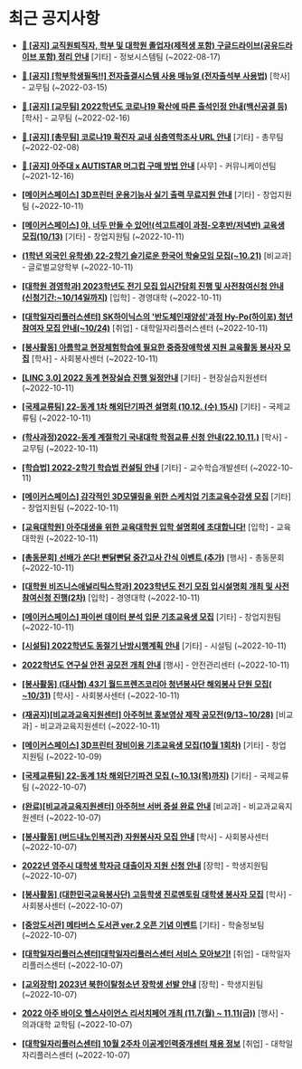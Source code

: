 # 최근 공지사항

* **[📌 [공지] 교직원퇴직자, 학부 및 대학원 졸업자(제적생 포함) 구글드라이브(공유드라이브 포함) 정리 안내](http://ajou.ac.kr/kr/ajou/notice.do?mode=view&amp;articleNo=202858&amp;article.offset=0&amp;articleLimit=30)**
 [기타] - 정보시스템팀 (~2022-08-17)

* **[📌 [공지] [학부학생필독!!] 전자출결시스템 사용 매뉴얼 (전자출석부 사용법)](http://ajou.ac.kr/kr/ajou/notice.do?mode=view&amp;articleNo=192571&amp;article.offset=0&amp;articleLimit=30)**
 [학사] - 교무팀 (~2022-03-15)

* **[📌 [공지] [교무팀] 2022학년도 코로나19 확산에 따른 출석인정 안내(백신공결 등)](http://ajou.ac.kr/kr/ajou/notice.do?mode=view&amp;articleNo=180913&amp;article.offset=0&amp;articleLimit=30)**
 [학사] - 교무팀 (~2022-02-16)

* **[📌 [공지] [총무팀] 코로나19 확진자 교내 심층역학조사 URL 안내](http://ajou.ac.kr/kr/ajou/notice.do?mode=view&amp;articleNo=180493&amp;article.offset=0&amp;articleLimit=30)**
 [기타] - 총무팀 (~2022-02-08)

* **[📌 [공지] 아주대 x AUTISTAR 머그컵 구매 방법 안내](http://ajou.ac.kr/kr/ajou/notice.do?mode=view&amp;articleNo=147976&amp;article.offset=0&amp;articleLimit=30)**
 [사무] - 커뮤니케이션팀 (~2021-12-16)

* **[[메이커스페이스] 3D프린터 운용기능사 실기 출력 무료지원 안내](http://ajou.ac.kr/kr/ajou/notice.do?mode=view&amp;articleNo=204907&amp;article.offset=0&amp;articleLimit=30)**
 [기타] - 창업지원팀 (~2022-10-11)

* **[[메이커스페이스] 야, 너두 만들 수 있어!(석고트레이 과정-오후반/저녁반) 교육생 모집(10/13)](http://ajou.ac.kr/kr/ajou/notice.do?mode=view&amp;articleNo=204906&amp;article.offset=0&amp;articleLimit=30)**
 [기타] - 창업지원팀 (~2022-10-11)

* **[(1학년 외국인 유학생) 22-2학기 슬기로운 한국어 학술모임 모집(~10.21)](http://ajou.ac.kr/kr/ajou/notice.do?mode=view&amp;articleNo=204900&amp;article.offset=0&amp;articleLimit=30)**
 [비교과] - 글로벌교양학부 (~2022-10-11)

* **[[대학원 경영학과] 2023학년도 전기 모집 입시간담회 진행 및 사전참여신청 안내 (신청기간:~10/14일까지)](http://ajou.ac.kr/kr/ajou/notice.do?mode=view&amp;articleNo=204899&amp;article.offset=0&amp;articleLimit=30)**
 [입학] - 경영대학 (~2022-10-11)

* **[[대학일자리플러스센터] SK하이닉스의 &#x27;반도체인재양성&#x27;과정 Hy-Po(하이포) 청년참여자 모집 안내(~10/24)](http://ajou.ac.kr/kr/ajou/notice.do?mode=view&amp;articleNo=204891&amp;article.offset=0&amp;articleLimit=30)**
 [취업] - 대학일자리플러스센터 (~2022-10-11)

* **[[봉사활동] 아름학교 현장체험학습에 필요한 중증장애학생 지원 교육활동 봉사자 모집](http://ajou.ac.kr/kr/ajou/notice.do?mode=view&amp;articleNo=204889&amp;article.offset=0&amp;articleLimit=30)**
 [학사] - 사회봉사센터 (~2022-10-11)

* **[[LINC 3.0] 2022 동계 현장실습 진행 일정안내](http://ajou.ac.kr/kr/ajou/notice.do?mode=view&amp;articleNo=204884&amp;article.offset=0&amp;articleLimit=30)**
 [기타] - 현장실습지원센터 (~2022-10-11)

* **[[국제교류팀] 22-동계 1차 해외단기파견 설명회 (10.12. (수) 15시)](http://ajou.ac.kr/kr/ajou/notice.do?mode=view&amp;articleNo=204871&amp;article.offset=0&amp;articleLimit=30)**
 [기타] - 국제교류팀 (~2022-10-11)

* **[(학사과정)2022-동계 계절학기 국내대학 학점교류 신청 안내(22.10.11.)](http://ajou.ac.kr/kr/ajou/notice.do?mode=view&amp;articleNo=204870&amp;article.offset=0&amp;articleLimit=30)**
 [학사] - 교무팀 (~2022-10-11)

* **[[학습법] 2022-2학기 학습법 컨설팅 안내](http://ajou.ac.kr/kr/ajou/notice.do?mode=view&amp;articleNo=204856&amp;article.offset=0&amp;articleLimit=30)**
 [기타] - 교수학습개발센터 (~2022-10-11)

* **[[메이커스페이스] 감각적인 3D모델링을 위한 스케치업 기초교육수강생 모집](http://ajou.ac.kr/kr/ajou/notice.do?mode=view&amp;articleNo=204852&amp;article.offset=0&amp;articleLimit=30)**
 [기타] - 창업지원팀 (~2022-10-11)

* **[[교육대학원] 아주대생을 위한 교육대학원 입학 설명회에 초대합니다!](http://ajou.ac.kr/kr/ajou/notice.do?mode=view&amp;articleNo=204850&amp;article.offset=0&amp;articleLimit=30)**
 [입학] - 교육대학원 (~2022-10-11)

* **[[총동문회] 선배가 쏜다! 빤닭빤닭 중간고사 간식 이벤트 (추가)](http://ajou.ac.kr/kr/ajou/notice.do?mode=view&amp;articleNo=204848&amp;article.offset=0&amp;articleLimit=30)**
 [행사] - 총동문회 (~2022-10-11)

* **[[대학원 비즈니스애널리틱스학과] 2023학년도 전기 모집 입시설명회 개최 및 사전참여신청 진행(2차)](http://ajou.ac.kr/kr/ajou/notice.do?mode=view&amp;articleNo=204845&amp;article.offset=0&amp;articleLimit=30)**
 [입학] - 경영대학 (~2022-10-11)

* **[[메이커스페이스] 파이썬 데이터 분석 입문 기초교육생 모집](http://ajou.ac.kr/kr/ajou/notice.do?mode=view&amp;articleNo=204841&amp;article.offset=0&amp;articleLimit=30)**
 [기타] - 창업지원팀 (~2022-10-11)

* **[[시설팀] 2022학년도 동절기 난방시행계획 안내](http://ajou.ac.kr/kr/ajou/notice.do?mode=view&amp;articleNo=204830&amp;article.offset=0&amp;articleLimit=30)**
 [기타] - 시설팀 (~2022-10-11)

* **[2022학년도 연구실 안전 공모전 개최 안내](http://ajou.ac.kr/kr/ajou/notice.do?mode=view&amp;articleNo=204826&amp;article.offset=0&amp;articleLimit=30)**
 [행사] - 안전관리센터 (~2022-10-11)

* **[[봉사활동] (대사협) 43기 월드프렌즈코리아 청년봉사단 해외봉사 단원 모집( ~10/31)](http://ajou.ac.kr/kr/ajou/notice.do?mode=view&amp;articleNo=204823&amp;article.offset=0&amp;articleLimit=30)**
 [학사] - 사회봉사센터 (~2022-10-11)

* **[(재공지)[비교과교육지원센터] 아주허브 홍보영상 제작 공모전(9/13~10/28)](http://ajou.ac.kr/kr/ajou/notice.do?mode=view&amp;articleNo=204820&amp;article.offset=0&amp;articleLimit=30)**
 [비교과] - 비교과교육지원센터 (~2022-10-11)

* **[[메이커스페이스] 3D프린터 장비이용 기초교육생 모집(10월 1회차)](http://ajou.ac.kr/kr/ajou/notice.do?mode=view&amp;articleNo=204813&amp;article.offset=0&amp;articleLimit=30)**
 [기타] - 창업지원팀 (~2022-10-09)

* **[[국제교류팀] 22-동계 1차 해외단기파견 모집 (~10.13(목)까지)](http://ajou.ac.kr/kr/ajou/notice.do?mode=view&amp;articleNo=204795&amp;article.offset=0&amp;articleLimit=30)**
 [기타] - 국제교류팀 (~2022-10-07)

* **[(완료)[비교과교육지원센터] 아주허브 서버 증설 완료 안내](http://ajou.ac.kr/kr/ajou/notice.do?mode=view&amp;articleNo=204784&amp;article.offset=0&amp;articleLimit=30)**
 [비교과] - 비교과교육지원센터 (~2022-10-07)

* **[[봉사활동] (버드내노인복지관) 자원봉사자 모집 안내](http://ajou.ac.kr/kr/ajou/notice.do?mode=view&amp;articleNo=204780&amp;article.offset=0&amp;articleLimit=30)**
 [학사] - 사회봉사센터 (~2022-10-07)

* **[2022년 영주시 대학생 학자금 대출이자 지원 신청 안내](http://ajou.ac.kr/kr/ajou/notice.do?mode=view&amp;articleNo=204779&amp;article.offset=0&amp;articleLimit=30)**
 [장학] - 학생지원팀 (~2022-10-07)

* **[[봉사활동] (대한민국교육봉사단) 고등학생 진로멘토링 대학생 봉사자 모집](http://ajou.ac.kr/kr/ajou/notice.do?mode=view&amp;articleNo=204777&amp;article.offset=0&amp;articleLimit=30)**
 [학사] - 사회봉사센터 (~2022-10-07)

* **[[중앙도서관] 메타버스 도서관 ver.2 오픈 기념 이벤트](http://ajou.ac.kr/kr/ajou/notice.do?mode=view&amp;articleNo=204774&amp;article.offset=0&amp;articleLimit=30)**
 [기타] - 학술정보팀 (~2022-10-07)

* **[[대학일자리플러스센터]대학일자리플러스센터 서비스 모아보기!](http://ajou.ac.kr/kr/ajou/notice.do?mode=view&amp;articleNo=204772&amp;article.offset=0&amp;articleLimit=30)**
 [취업] - 대학일자리플러스센터 (~2022-10-07)

* **[[교외장학] 2023년 북한이탈청소년 장학생 선발 안내](http://ajou.ac.kr/kr/ajou/notice.do?mode=view&amp;articleNo=204771&amp;article.offset=0&amp;articleLimit=30)**
 [장학] - 학생지원팀 (~2022-10-07)

* **[2022 아주 바이오 헬스사이언스 리서치페어 개최 (11.7(월) ~ 11.11(금))](http://ajou.ac.kr/kr/ajou/notice.do?mode=view&amp;articleNo=204770&amp;article.offset=0&amp;articleLimit=30)**
 [행사] - 의과대학 교학팀 (~2022-10-07)

* **[[대학일자리플러스센터] 10월 2주차 이공계인력중개센터 채용 정보](http://ajou.ac.kr/kr/ajou/notice.do?mode=view&amp;articleNo=204760&amp;article.offset=0&amp;articleLimit=30)**
 [취업] - 대학일자리플러스센터 (~2022-10-07)
